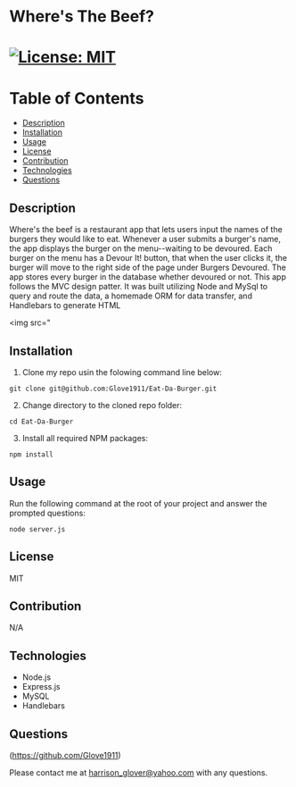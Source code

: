 # Where's The Beef? 

       
# [![License: MIT](https://img.shields.io/badge/License-MIT-yellow.svg)](https://opensource.org/licenses/MIT)

# Table of Contents
- [Description](#description)
- [Installation](#installation)
- [Usage](#usage)
- [License](#license)
- [Contribution](#contribution)
- [Technologies](#technologies)
- [Questions](#questions)



 ## Description
Where's the beef is a restaurant app that lets users input the names of the burgers they would like to eat.  Whenever a user submits a burger's name, the app displays the burger on the menu--waiting to be devoured.  Each burger on the menu has a Devour It! button, that when the user clicks it, the burger will move to the right side of the page under Burgers Devoured.  The app stores every burger in the database whether devoured or not.  This app follows the MVC design patter.  It was built utilizing Node and MySql to query and route the data, a homemade ORM for data transfer, and Handlebars to generate HTML

<img src="


## Installation
1. Clone my repo usin the folowing command line below:
```
git clone git@github.com:Glove1911/Eat-Da-Burger.git
```
2. Change directory to the cloned repo folder:

```
cd Eat-Da-Burger
```
3. Install all required NPM packages:
```
npm install
```


## Usage
Run the following command at the root of your project and answer the prompted questions:
```
node server.js
```


## License
MIT


## Contribution
N/A


## Technologies
* Node.js
* Express.js
* MySQL
* Handlebars


## Questions
(https://github.com/Glove1911) 


Please contact me at [harrison_glover@yahoo.com](mailto:harrison_glover@yahoo.com) with any questions.
